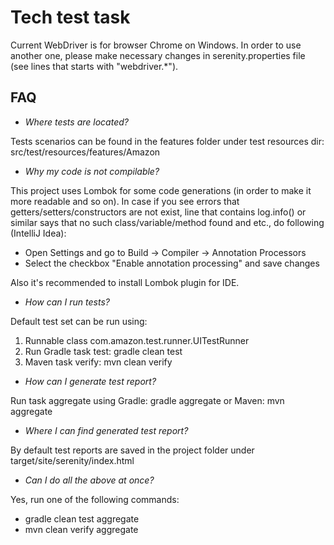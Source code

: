 # Tech test task

Current WebDriver is for browser Chrome on Windows. 
In order to use another one, please make necessary changes in serenity.properties file (see lines that starts with "webdriver.*").

## FAQ

- *Where tests are located?*

Tests scenarios can be found in the features folder under test resources dir: src/test/resources/features/Amazon

- *Why my code is not compilable?*

This project uses Lombok for some code generations (in order to make it more readable and so on). 
In case if you see errors that getters/setters/constructors are not exist, line that contains log.info() 
or similar says that no such class/variable/method found and etc., do following (IntelliJ Idea):

- Open Settings and go to Build -> Compiler -> Annotation Processors
- Select the checkbox "Enable annotation processing" and save changes

Also it's recommended to install Lombok plugin for IDE.

- *How can I run tests?*

Default test set can be run using:

1. Runnable class com.amazon.test.runner.UITestRunner
2. Run Gradle task test: gradle clean test
3. Maven task verify: mvn clean verify

- *How can I generate test report?*

Run task aggregate using Gradle: gradle aggregate or Maven: mvn aggregate

- *Where I can find generated test report?*

By default test reports are saved in the project folder under target/site/serenity/index.html

- *Can I do all the above at once?*

Yes, run one of the following commands:

- gradle clean test aggregate
- mvn clean verify aggregate
